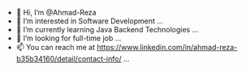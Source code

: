 - 👋 Hi, I’m @Ahmad-Reza
- 👀 I’m interested in Software Development ...
- 🌱 I’m currently learning Java Backend Technologies ...
- 💞️ I’m looking for full-time job ...
- 📫 You can reach me at https://www.linkedin.com/in/ahmad-reza-b35b34160/detail/contact-info/ ...

<!---
Ahmad-Reza/Ahmad-Reza is a ✨ special ✨ repository because its `README.md` (this file) appears on your GitHub profile.
You can click the Preview link to take a look at your changes.
--->
